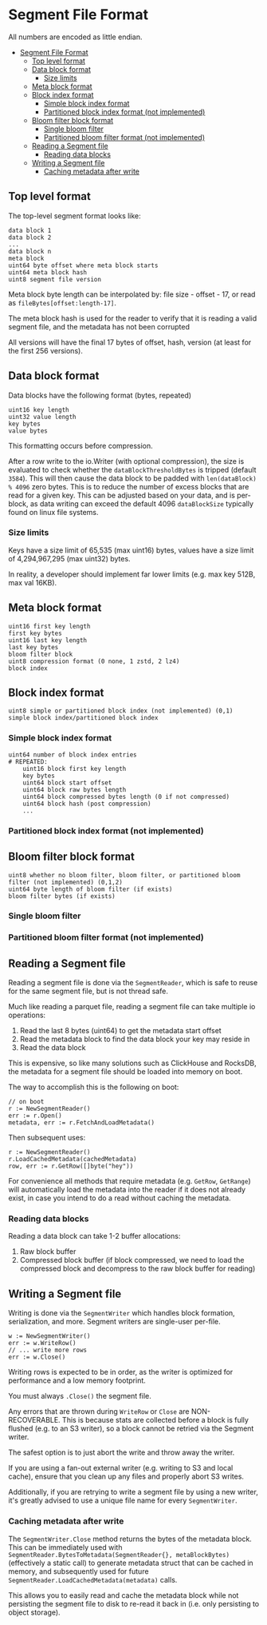# Segment File Format

All numbers are encoded as little endian.

<!-- TOC -->
* [Segment File Format](#segment-file-format)
  * [Top level format](#top-level-format)
  * [Data block format](#data-block-format)
    * [Size limits](#size-limits)
  * [Meta block format](#meta-block-format)
  * [Block index format](#block-index-format)
    * [Simple block index format](#simple-block-index-format)
    * [Partitioned block index format (not implemented)](#partitioned-block-index-format-not-implemented)
  * [Bloom filter block format](#bloom-filter-block-format)
    * [Single bloom filter](#single-bloom-filter)
    * [Partitioned bloom filter format (not implemented)](#partitioned-bloom-filter-format-not-implemented)
  * [Reading a Segment file](#reading-a-segment-file)
    * [Reading data blocks](#reading-data-blocks)
  * [Writing a Segment file](#writing-a-segment-file)
    * [Caching metadata after write](#caching-metadata-after-write)
<!-- TOC -->

## Top level format

The top-level segment format looks like:

```
data block 1
data block 2
...
data block n
meta block
uint64 byte offset where meta block starts
uint64 meta block hash
uint8 segment file version
```
Meta block byte length can be interpolated by: file size - offset - 17, or read as `fileBytes[offset:length-17]`.

The meta block hash is used for the reader to verify that it is reading a valid segment file, and the metadata has not been corrupted

All versions will have the final 17 bytes of offset, hash, version (at least for the first 256 versions).

## Data block format

Data blocks have the following format (bytes, repeated)

```
uint16 key length
uint32 value length
key bytes
value bytes
```

This formatting occurs before compression.

After a row write to the io.Writer (with optional compression), the size is evaluated to check whether the `dataBlockThresholdBytes` is tripped (default `3584`). This will then cause the data block to be padded with `len(dataBlock) % 4096` zero bytes. This is to reduce the number of excess blocks that are read for a given key. This can be adjusted based on your data, and is per-block, as data writing can exceed the default 4096 `dataBlockSize` typically found on linux file systems.

### Size limits

Keys have a size limit of 65,535 (max uint16) bytes, values have a size limit of 4,294,967,295 (max uint32) bytes.

In reality, a developer should implement far lower limits (e.g. max key 512B, max val 16KB).

## Meta block format

```
uint16 first key length
first key bytes
uint16 last key length
last key bytes
bloom filter block
uint8 compression format (0 none, 1 zstd, 2 lz4)
block index
```

## Block index format

```
uint8 simple or partitioned block index (not implemented) (0,1)
simple block index/partitioned block index
```

### Simple block index format

```
uint64 number of block index entries
# REPEATED:
    uint16 block first key length
    key bytes
    uint64 block start offset
    uint64 block raw bytes length
    uint64 block compressed bytes length (0 if not compressed)
    uint64 block hash (post compression)
    ...
```

### Partitioned block index format (not implemented)

## Bloom filter block format

```
uint8 whether no bloom filter, bloom filter, or partitioned bloom filter (not implemented) (0,1,2)
uint64 byte length of bloom filter (if exists)
bloom filter bytes (if exists)
```

### Single bloom filter

### Partitioned bloom filter format (not implemented)

## Reading a Segment file

Reading a segment file is done via the `SegmentReader`, which is safe to reuse for the same segment file, but is not thread safe.

Much like reading a parquet file, reading a segment file can take multiple io operations:
1. Read the last 8 bytes (uint64) to get the metadata start offset
2. Read the metadata block to find the data block your key may reside in
3. Read the data block

This is expensive, so like many solutions such as ClickHouse and RocksDB, the metadata for a segment file should be loaded into memory on boot.

The way to accomplish this is the following on boot:

```
// on boot
r := NewSegmentReader()
err := r.Open()
metadata, err := r.FetchAndLoadMetadata()
```

Then subsequent uses:

```
r := NewSegmentReader()
r.LoadCachedMetadata(cachedMetadata)
row, err := r.GetRow([]byte("hey"))
```

For convenience all methods that require metadata (e.g. `GetRow`, `GetRange`) will automatically load the metadata into the reader if it does not already exist, in case you intend to do a read without caching the metadata.

### Reading data blocks

Reading a data block can take 1-2 buffer allocations:
1. Raw block buffer
2. Compressed block buffer (if block compressed, we need to load the compressed block and decompress to the raw block buffer for reading)

## Writing a Segment file

Writing is done via the `SegmentWriter` which handles block formation, serialization, and more. Segment writers are single-user per-file.

```
w := NewSegmentWriter()
err := w.WriteRow()
// ... write more rows
err := w.Close()
```

Writing rows is expected to be in order, as the writer is optimized for performance and a low memory footprint.

You must always `.Close()` the segment file.

Any errors that are thrown during `WriteRow` or `Close` are NON-RECOVERABLE. This is because stats are collected before a block is fully flushed (e.g. to an S3 writer), so a block cannot be retried via the Segment writer.

The safest option is to just abort the write and throw away the writer.

If you are using a fan-out external writer (e.g. writing to S3 and local cache), ensure that you clean up any files and properly abort S3 writes.

Additionally, if you are retrying to write a segment file by using a new writer, it's greatly advised to use a unique file name for every `SegmentWriter`.

### Caching metadata after write

The `SegmentWriter.Close` method returns the bytes of the metadata block. This can be immediately used with `SegmentReader.BytesToMetadata(SegmentReader{}, metaBlockBytes)` (effectively a static call) to generate metadata struct that can be cached in memory, and subsequently used for future `SegmentReader.LoadCachedMetadata(metadata)` calls.

This allows you to easily read and cache the metadata block while not persisting the segment file to disk to re-read it back in (i.e. only persisting to object storage).